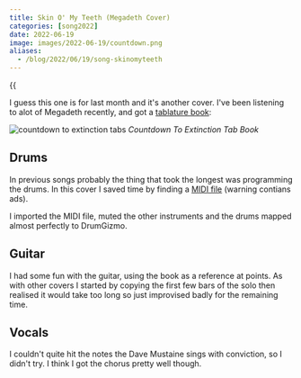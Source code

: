 ```yaml
--- 
title: Skin O' My Teeth (Megadeth Cover)
categories: [song2022]
date: 2022-06-19
image: images/2022-06-19/countdown.png
aliases:
  - /blog/2022/06/19/song-skinomyteeth
---
```


{{<audio src="/audio/skinofmyteeth.mp3" caption="Skin O' My Teeth" >}}

I guess this one is for last month and it's another cover. I've been listening
to alot of Megadeth recently, and got a [tablature
book](https://www.amazon.de/-/en/gp/product/0793536669/ref=ppx_od_dt_b_asin_image_s00?ie=UTF8&psc=1):

![countdown to extinction tabs](/images/2022-06-19/countdown.png)
*Countdown To Extinction Tab Book*

## Drums

In previous songs probably the thing that took the longest was programming the
drums. In this cover I saved time by finding a [MIDI
file](https://freemidi.org/download3-5054-skin-o-my-teeth-megadeth) (warning
contians ads).

I imported the MIDI file, muted the other instruments and the drums mapped
almost perfectly to DrumGizmo.

## Guitar

I had some fun with the guitar, using the book as a reference at points. As
with other covers I started by copying the first few bars of the solo then
realised it would take too long so just improvised badly for the remaining
time.

## Vocals

I couldn't quite hit the notes the Dave Mustaine sings with conviction, so I
didn't try. I think I got the chorus pretty well though.
